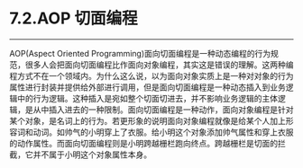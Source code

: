 # 7.2.AOP 切面编程

---

AOP(Aspect Oriented Programming)面向切面编程是一种动态编程的行为规范，很多人会把面向切面编程比作面向对象编程，其实这是错误的理解。这两种编程方式不在一个领域内。为什么这么说，以为面向对象实质上是一种对对象的行为属性进行封装并提供给外部进行调用，但是面向切面编程是一种动态插入到业务逻辑中的行为逻辑。这种插入是宛如整个切面切进去，并不影响业务逻辑的主体逻辑，是从中插入进去的一种限制。面向切面编程是一种动作，面向对象编程是针对某个对象，是名词上的行为。若更形象的说明面向对象编程就像是给某个人加上形容词和动词。如帅气的小明穿上了衣服。给小明这个对象添加帅气属性和穿上衣服的动作属性。而面向切面编程则是小明跨越栅栏跑向终点。跨越栅栏是切面的拦截，它并不属于小明这个对象属性本身。
